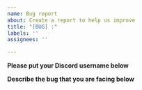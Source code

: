 ```yaml
---
name: Bug report
about: Create a report to help us improve
title: "[BUG] :"
labels: ''
assignees: ''

---
```


**Please put your Discord username below**


**Describe the bug that you are facing below**
